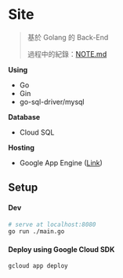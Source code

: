 # Site
> 基於 Golang 的 Back-End 
>
> 過程中的紀錄：[NOTE.md](NOTE.md)

**Using**
 - Go
 - Gin
 - go-sql-driver/mysql
 
**Database**
 - Cloud SQL

**Hosting**  
 - Google App Engine  ([Link](https://xtobu-site.appspot.com))



##  Setup

#### Dev
```bash
# serve at localhost:8080
go run ./main.go
```

#### Deploy using Google Cloud SDK
```bash
gcloud app deploy
```
